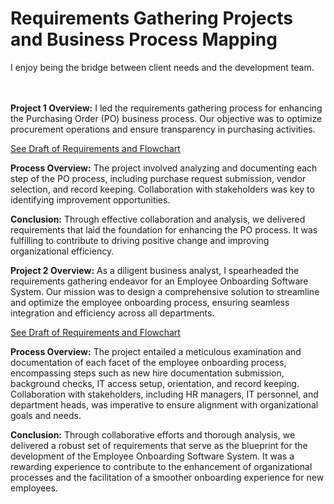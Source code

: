 # Requirements Gathering Projects and Business Process Mapping
I enjoy being the bridge between client needs and the development team.   
<br>
<br>


**Project 1 Overview:**
I led the requirements gathering process for enhancing the Purchasing Order (PO) business process. Our objective was to optimize procurement operations and ensure transparency in purchasing activities.

[See Draft of Requirements and Flowchart](https://github.com/zeshawnahmed/Business-Process-Requirements-Continued/blob/main/business%20process%20mapping/Purchase%20Order%20Business%20Process.pdf)

**Process Overview:**
The project involved analyzing and documenting each step of the PO process, including purchase request submission, vendor selection, and record keeping. Collaboration with stakeholders was key to identifying improvement opportunities.

**Conclusion:**
Through effective collaboration and analysis, we delivered requirements that laid the foundation for enhancing the PO process. It was fulfilling to contribute to driving positive change and improving organizational efficiency.
<br>

**Project 2 Overview:**
As a diligent business analyst, I spearheaded the requirements gathering endeavor for an Employee Onboarding Software System. Our mission was to design a comprehensive solution to streamline and optimize the employee onboarding process, ensuring seamless integration and efficiency across all departments.

[See Draft of Requirements and Flowchart](https://github.com/zeshawnahmed/Business-Process-Requirements-Continued/blob/main/business%20process%20mapping/Employee%20Onboarding%20Process_n.pdf)

**Process Overview:**
The project entailed a meticulous examination and documentation of each facet of the employee onboarding process, encompassing steps such as new hire documentation submission, background checks, IT access setup, orientation, and record keeping. Collaboration with stakeholders, including HR managers, IT personnel, and department heads, was imperative to ensure alignment with organizational goals and needs.

**Conclusion:**
Through collaborative efforts and thorough analysis, we delivered a robust set of requirements that serve as the blueprint for the development of the Employee Onboarding Software System. It was a rewarding experience to contribute to the enhancement of organizational processes and the facilitation of a smoother onboarding experience for new employees.
